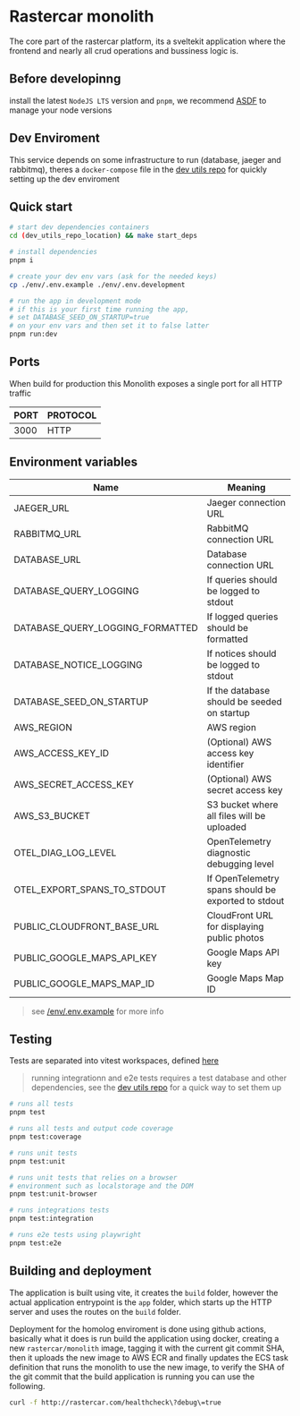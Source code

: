 # Rastercar monolith

The core part of the rastercar platform, its a sveltekit application where the frontend and nearly all crud
operations and bussiness logic is.

## Before developinng

install the latest `NodeJS LTS` version and `pnpm`, we recommend [ASDF](https://asdf-vm.com/) to manage your node versions

## Dev Enviroment

This service depends on some infrastructure to run (database, jaeger and rabbitmq), theres a `docker-compose`
file in the [dev utils repo](https://github.com/Rastercar/dev_utils) for quickly setting up the dev enviroment 

## Quick start

```bash
# start dev dependencies containers
cd (dev_utils_repo_location) && make start_deps

# install dependencies
pnpm i

# create your dev env vars (ask for the needed keys)
cp ./env/.env.example ./env/.env.development

# run the app in development mode
# if this is your first time running the app,
# set DATABASE_SEED_ON_STARTUP=true
# on your env vars and then set it to false latter
pnpm run:dev
```

## Ports

When build for production this Monolith exposes a single port for all HTTP traffic

| PORT  | PROTOCOL |
| ----- | -------- |
| 3000  | HTTP     |

## Environment variables

| Name                             | Meaning                                                                 |
|----------------------------------|-------------------------------------------------------------------------|
| JAEGER_URL                       | Jaeger connection URL                                                   |
| RABBITMQ_URL                     | RabbitMQ connection URL                                                 |
| DATABASE_URL                     | Database connection URL                                                 |
| DATABASE_QUERY_LOGGING           | If queries should be logged to stdout                                   |
| DATABASE_QUERY_LOGGING_FORMATTED | If logged queries should be formatted                                   |
| DATABASE_NOTICE_LOGGING          | If notices should be logged to stdout                                   |
| DATABASE_SEED_ON_STARTUP         | If the database should be seeded on startup                             |
| AWS_REGION                       | AWS region                                                              |
| AWS_ACCESS_KEY_ID                | (Optional) AWS access key identifier                                    |
| AWS_SECRET_ACCESS_KEY            | (Optional) AWS secret access key                                        |
| AWS_S3_BUCKET                    | S3 bucket where all files will be uploaded                              |
| OTEL_DIAG_LOG_LEVEL              | OpenTelemetry diagnostic debugging level                                |
| OTEL_EXPORT_SPANS_TO_STDOUT      | If OpenTelemetry spans should be exported to stdout                     |
| PUBLIC_CLOUDFRONT_BASE_URL       | CloudFront URL for displaying public photos                             |
| PUBLIC_GOOGLE_MAPS_API_KEY       | Google Maps API key                                                     |
| PUBLIC_GOOGLE_MAPS_MAP_ID        | Google Maps Map ID                                                      |

> see [/env/.env.example](/env/.env.example) for more info

## Testing

Tests are separated into vitest workspaces, defined [here](vitest.workspace.ts)

>running integrationn and e2e tests requires a test database and other dependencies,
see the [dev utils repo](https://github.com/Rastercar/dev_utils) for a quick way to set them up

```bash
# runs all tests
pnpm test

# runs all tests and output code coverage
pnpm test:coverage

# runs unit tests
pnpm test:unit

# runs unit tests that relies on a browser
# environment such as localstorage and the DOM
pnpm test:unit-browser

# runs integrations tests
pnpm test:integration

# runs e2e tests using playwright
pnpm test:e2e
```

## Building and deployment

The application is built using vite, it creates the `build` folder, however the actual application entrypoint
is the `app` folder, which starts up the HTTP server and uses the routes on the `build` folder.

Deployment for the homolog enviroment is done using github actions, basically what it does is run build the application
using docker, creating a new `rastercar/monolith` image, tagging it with the current git commit SHA, then it uploads
the new image to AWS ECR and finally updates the ECS task definition that runs the monolith to use the new image,
to verify the SHA of the git commit that the build application is running you can use the following.

```bash
curl -f http://rastercar.com/healthcheck\?debug\=true
```